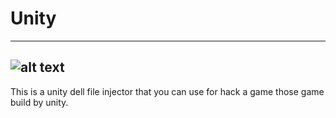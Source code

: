 # Unity

-----------
![alt text]()
-----------
This is a unity dell file injector that you can use for hack a game those game build by unity.
